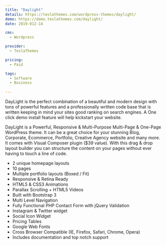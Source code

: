 ```yaml
---
title: "Daylight"
details: https://teslathemes.com/wordpress-themes/daylight/
demo: https://demo.teslathemes.com/daylight/
date: 2019-012-14

cms: 
  - Wordpress

provider: 
  - TeslaThemes

pricing:
  - Paid

tags:
  - Software
  - Business
  
---
```


DayLight is the perfect combination of a beautiful and modern design with tons of powerful features and a professionally written code base that is written keeping in mind your sites good ranking on search engines. A One click demo install feature will help kickstart your website.

DayLight is a Powerful, Responsive & Multi-Purpose Multi-Page & One-Page WordPress theme. It can be a great choice for your stunning Blog, Corporate, Ecommerce, Portfolio, Creative Agency website and many more. It comes with Visual Composer plugin ($39 value). With this drag & drop layout builder you can structure the content on your pages without ever having to touch a line of code.

- 2 unique homepage layouts
- 10 pages
- Multiple portfolio layouts (Boxed / Fit)
- Responsive & Retina Ready
- HTML5 & CSS3 Animations
- Parallax Scrolling + HTML5 Videos
- Built with Bootstrap 3
- Multi Level Navigation
- Fully Functional PHP Contact Form with jQuery Validation
- Instagram & Twitter widget
- Social Icon Widget
- Pricing Tables
- Google Web Fonts
- Cross Browser Compatible (IE, Firefox, Safari, Chrome, Opera)
- Includes documentation and top notch support

